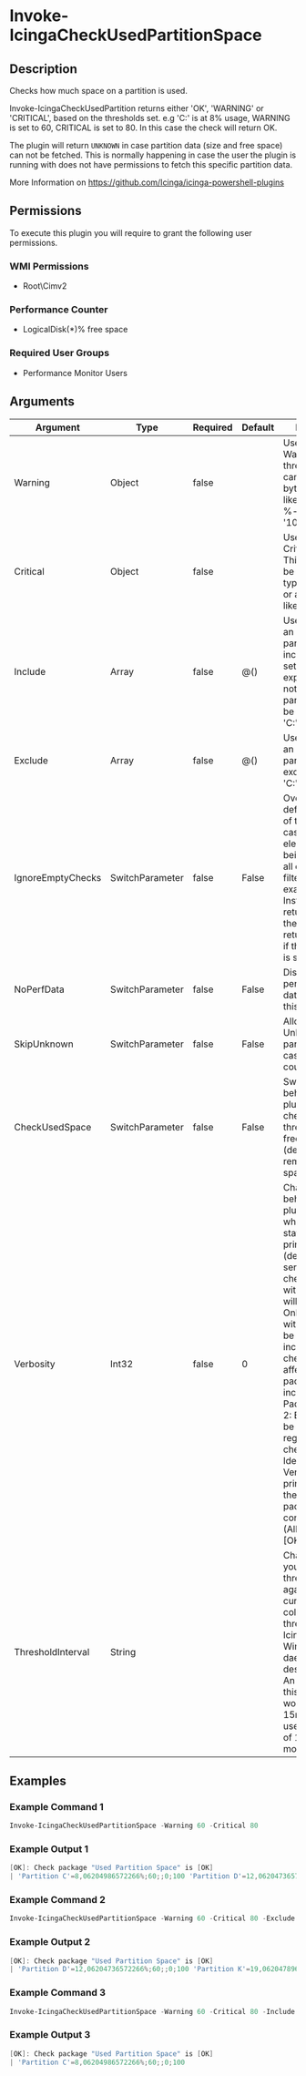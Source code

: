 # Invoke-IcingaCheckUsedPartitionSpace

## Description

Checks how much space on a partition is used.

Invoke-IcingaCheckUsedPartition returns either 'OK', 'WARNING' or 'CRITICAL', based on the thresholds set.
e.g 'C:' is at 8% usage, WARNING is set to 60, CRITICAL is set to 80. In this case the check will return OK.

The plugin will return `UNKNOWN` in case partition data (size and free space) can not be fetched. This is
normally happening in case the user the plugin is running with does not have permissions to fetch this
specific partition data.

More Information on https://github.com/Icinga/icinga-powershell-plugins

## Permissions

To execute this plugin you will require to grant the following user permissions.

### WMI Permissions

* Root\Cimv2

### Performance Counter

* LogicalDisk(*)\% free space

### Required User Groups

* Performance Monitor Users

## Arguments

| Argument | Type | Required | Default | Description |
| ---      | ---  | ---      | ---     | ---         |
| Warning | Object | false |  | Used to specify a Warning threshold. This can either be a byte-value type like '10GB' or a %-value, like '10%' |
| Critical | Object | false |  | Used to specify a Critical threshold. This can either be a byte-value type like '10GB' or a %-value, like '10%' |
| Include | Array | false | @() | Used to specify an array of partitions to be included. If not set, the check expects that all not excluded partitions should be checked. e.g. 'C:','D:' |
| Exclude | Array | false | @() | Used to specify an array of partitions to be excluded. e.g. 'C:','D:' |
| IgnoreEmptyChecks | SwitchParameter | false | False | Overrides the default behaviour of the plugin in case no check element is left for being checked (if all elements are filtered out for example). Instead of returning `Unknown` the plugin will return `Ok` instead if this argument is set. |
| NoPerfData | SwitchParameter | false | False | Disables the performance data output of this plugin |
| SkipUnknown | SwitchParameter | false | False | Allows to set Unknown partitions to Ok in case no metrics could be loaded. |
| CheckUsedSpace | SwitchParameter | false | False | Switches the behaviour of the plugin from checking with threshold for the free space (default) to the remaining (used) space instead |
| Verbosity | Int32 | false | 0 | Changes the behavior of the plugin output which check states are printed: 0 (default): Only service checks/packages with state not OK will be printed 1: Only services with not OK will be printed including OK checks of affected check packages including Package config 2: Everything will be printed regardless of the check state 3: Identical to Verbose 2, but prints in addition the check package configuration e.g (All must be [OK]) |
| ThresholdInterval | String |  |  | Change the value your defined threshold checks against from the current value to a collected time threshold of the Icinga for Windows daemon, as described [here](https://icinga.com/docs/icinga-for-windows/latest/doc/service/10-Register-Service-Checks/). An example for this argument would be 1m or 15m which will use the average of 1m or 15m for monitoring. |

## Examples

### Example Command 1

```powershell
Invoke-IcingaCheckUsedPartitionSpace -Warning 60 -Critical 80
```

### Example Output 1

```powershell
[OK]: Check package "Used Partition Space" is [OK]
| 'Partition C'=8,06204986572266%;60;;0;100 'Partition D'=12,06204736572266%;60;;0;100 'Partition K'=19,062047896572266%;60;;0;100    
```

### Example Command 2

```powershell
Invoke-IcingaCheckUsedPartitionSpace -Warning 60 -Critical 80 -Exclude "C:"
```

### Example Output 2

```powershell
[OK]: Check package "Used Partition Space" is [OK]
| 'Partition D'=12,06204736572266%;60;;0;100 'Partition K'=19,062047896572266%;60;;0;100    
```

### Example Command 3

```powershell
Invoke-IcingaCheckUsedPartitionSpace -Warning 60 -Critical 80 -Include "C:"
```

### Example Output 3

```powershell
[OK]: Check package "Used Partition Space" is [OK]
| 'Partition C'=8,06204986572266%;60;;0;100    
```


